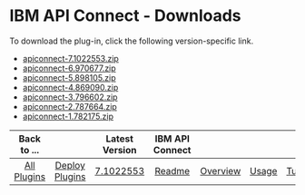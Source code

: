 
# IBM API Connect - Downloads

To download the plug-in, click the following version-specific link.

- [apiconnect-7.1022553.zip](https://raw.githubusercontent.com/UrbanCode/IBM-UCD-PLUGINS/main/files/apiconnect/apiconnect-7.1022553.zip)
- [apiconnect-6.970677.zip](https://raw.githubusercontent.com/UrbanCode/IBM-UCD-PLUGINS/main/files/apiconnect/apiconnect-6.970677.zip)
- [apiconnect-5.898105.zip](https://raw.githubusercontent.com/UrbanCode/IBM-UCD-PLUGINS/main/files/apiconnect/apiconnect-5.898105.zip)
- [apiconnect-4.869090.zip](https://raw.githubusercontent.com/UrbanCode/IBM-UCD-PLUGINS/main/files/apiconnect/apiconnect-4.869090.zip)
- [apiconnect-3.796602.zip](https://raw.githubusercontent.com/UrbanCode/IBM-UCD-PLUGINS/main/files/apiconnect/apiconnect-3.796602.zip)
- [apiconnect-2.787664.zip](https://raw.githubusercontent.com/UrbanCode/IBM-UCD-PLUGINS/main/files/apiconnect/apiconnect-2.787664.zip)
- [apiconnect-1.782175.zip](https://raw.githubusercontent.com/UrbanCode/IBM-UCD-PLUGINS/main/files/apiconnect/apiconnect-1.782175.zip)

|Back to ...||Latest Version|IBM API Connect ||||||
| :---: | :---: | :---: | :---: | :---: | :---: | :---: | :---: | :---: |
|[All Plugins](../../index.md)|[Deploy Plugins](../README.md)|[7.1022553](https://raw.githubusercontent.com/UrbanCode/IBM-UCD-PLUGINS/main/files/apiconnect/apiconnect-7.1022553.zip)|[Readme](README.md)|[Overview](overview.md)|[Usage](usage.md)|[Tutorials](tutorials.md)|[Steps](steps.md)|[Troubleshooting](troubleshooting.md)|
